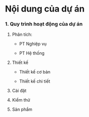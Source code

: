 # Nội dung của dự án

### 1. Quy trình hoạt động của dự án

1. Phân tích: 

   - PT Nghiệp vụ

   - PT Hệ thống

2. Thiết kế

   - Thiết kế cơ bản

   - Thiết kế chi tiết

3. Cài đặt

4. Kiểm thử

5. Sản phẩm

